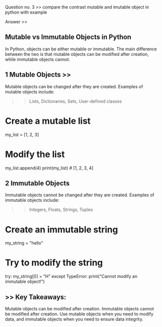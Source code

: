 Question no. 3 >> compare the contrast mutable and imutable object in python with example

Answer >> 

## Mutable vs Immutable Objects in Python ##

In Python, objects can be either mutable or immutable. The main difference between the two is that mutable objects can be modified after creation, while immutable objects cannot.

## 1  Mutable Objects >>

Mutable objects can be changed after they are created. Examples of mutable objects include:
>> Lists, Dictionaries, Sets, User-defined classes

# Create a mutable list
my_list = [1, 2, 3]

# Modify the list
my_list.append(4)
print(my_list)  # [1, 2, 3, 4]

## 2 Immutable Objects

Immutable objects cannot be changed after they are created. Examples of immutable objects include:
>> Integers, Floats, Strings, Tuples

# Create an immutable string
my_string = "hello"

# Try to modify the string
try:
    my_string[0] = "H"
except TypeError:
    print("Cannot modify an immutable object!")


## >> Key Takeaways:

Mutable objects can be modified after creation.
Immutable objects cannot be modified after creation.
Use mutable objects when you need to modify data, and immutable objects when you need to ensure data integrity.